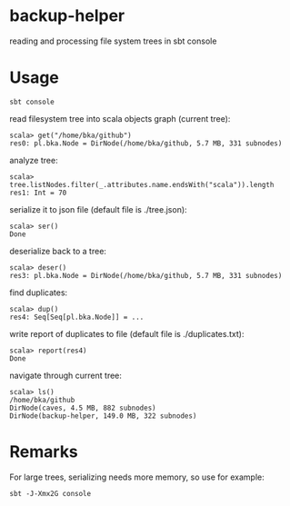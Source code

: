 # backup-helper
reading and processing file system trees in sbt console

Usage
=====

    sbt console

read filesystem tree into scala objects graph (current tree):

    scala> get("/home/bka/github")
    res0: pl.bka.Node = DirNode(/home/bka/github, 5.7 MB, 331 subnodes)

analyze tree:

    scala> tree.listNodes.filter(_.attributes.name.endsWith("scala")).length
    res1: Int = 70

serialize it to json file (default file is ./tree.json):

    scala> ser()
    Done

deserialize back to a tree:

    scala> deser()
    res3: pl.bka.Node = DirNode(/home/bka/github, 5.7 MB, 331 subnodes)

find duplicates:

    scala> dup()
    res4: Seq[Seq[pl.bka.Node]] = ...

write report of duplicates to file (default file is ./duplicates.txt):

    scala> report(res4)
    Done

navigate through current tree:

    scala> ls()
    /home/bka/github
    DirNode(caves, 4.5 MB, 882 subnodes)
    DirNode(backup-helper, 149.0 MB, 322 subnodes)

Remarks
======

For large trees, serializing needs more memory, so use for example:
    
    sbt -J-Xmx2G console


